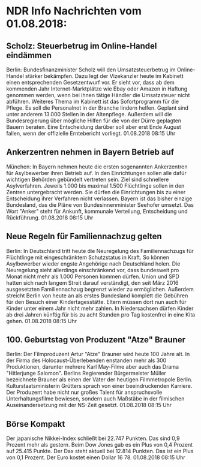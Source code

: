 # NDR Info Nachrichten vom 01.08.2018:


## Scholz: Steuerbetrug im Online-Handel eindämmen
Berlin:    Bundesfinanzminister Scholz will den Umsatzsteuerbetrug im Online-Handel stärker bekämpfen. Dazu legt der Vizekanzler heute im Kabinett einen entsprechenden Gesetzentwurf vor. Er sieht vor, dass ab dem kommenden Jahr Internet-Marktplätze wie Ebay oder Amazon in Haftung genommen werden, wenn bei ihnen tätige Händler die Umsatzsteuer nicht abführen. Weiteres Thema im Kabinett ist das Sofortprogramm für die Pflege. Es soll die Personalnot in der Branche lindern helfen. Geplant sind unter anderem 13.000 Stellen in der Altenpflege. Außerdem will die Bundesregierung über mögliche Hilfen für die von der Dürre geplagten Bauern beraten. Eine Entscheidung darüber soll aber erst Ende August fallen, wenn der offizielle Erntebericht vorliegt. 01.08.2018 08:15 Uhr 

## Ankerzentren nehmen in Bayern Betrieb auf
München: In Bayern nehmen heute die ersten sogenannten Ankerzentren für Asylbewerber ihren Betrieb auf. In den Einrichtungen sollen alle dafür wichtigen Behörden gebündelt vertreten sein. Ziel sind schnellere Asylverfahren. Jeweils 1.000 bis maximal 1.500 Flüchtlinge sollen in den Zentren untergebracht werden. Sie dürfen die Einrichtungen bis zu einer Entscheidung ihrer Verfahren nicht verlassen. Bayern ist das bisher einzige Bundesland, das die Pläne von Bundesinnenminister Seehofer umsetzt. Das Wort "Anker" steht für Ankunft, kommunale Verteilung, Entscheidung und Rückführung. 01.08.2018 08:15 Uhr 

## Neue Regeln für Familiennachzug gelten
Berlin: In Deutschland tritt heute die Neuregelung des Familiennachzugs für Flüchtlinge mit eingeschränktem Schutzstatus in Kraft. So können Asylbewerber wieder engste Angehörige nach Deutschland holen. Die Neuregelung sieht allerdings einschränkend vor, dass bundesweit pro Monat nicht mehr als 1.000 Personen kommen dürfen. Union und SPD hatten sich nach langem Streit darauf verständigt, den seit März 2016 ausgesetzten Familiennachzug begrenzt wieder zu ermöglichen. Außerdem streicht Berlin von heute an als erstes Bundesland komplett die Gebühren für den Besuch einer Kindertagesstätte. Eltern müssen dort nun auch für Kinder unter einem Jahr nicht mehr zahlen. In Niedersachsen dürfen Kinder ab drei Jahren künftig für bis zu acht Stunden pro Tag kostenfrei in eine Kita gehen. 01.08.2018 08:15 Uhr 

## 100. Geburtstag von Produzent "Atze" Brauner
Berlin: Der Filmproduzent Artur "Atze" Brauner wird heute 100 Jahre alt. In der Firma des Holocaust-Überlebenden enstanden mehr als 300 Produktionen, darunter mehrere Karl May-Filme aber auch das Drama "Hitlerjunge Salomon". Berlins Regierender Bürgermeister Müller bezeichnete Brauner als einen der Väter der heutigen Filmmetropole Berlin. Kulturstaatsministerin Grütters sprach von einer beeindruckenden Karriere. Der Produzent habe nicht nur großes Talent für anspruchsvolle Unterhaltungsfilme bewiesen, sondern auch Maßstäbe in der filmischen Auseinandersetzung mit der NS-Zeit gesetzt. 01.08.2018 08:15 Uhr 

## Börse Kompakt
Der japanische Nikkei-Index schließt bei 22.747 Punkten. Das sind  0,9 Prozent mehr als gestern. Beim Dow Jones gab es ein Plus von 0,4 Prozent auf 25.415 Punkte. Der Dax steht aktuell bei 12.814 Punkten. Das ist ein Plus von 0,1 Prozent. Der Euro kostet einen Dollar 16 78. 01.08.2018 08:15 Uhr 
